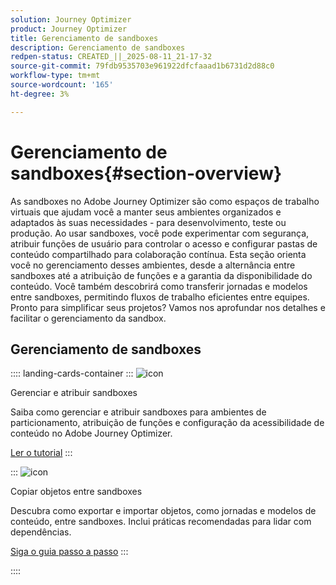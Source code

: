 ```yaml
---
solution: Journey Optimizer
product: Journey Optimizer
title: Gerenciamento de sandboxes
description: Gerenciamento de sandboxes
redpen-status: CREATED_||_2025-08-11_21-17-32
source-git-commit: 79fdb9535703e961922dfcfaaad1b6731d2d88c0
workflow-type: tm+mt
source-wordcount: '165'
ht-degree: 3%

---
```



# Gerenciamento de sandboxes{#section-overview}

As sandboxes no Adobe Journey Optimizer são como espaços de trabalho virtuais que ajudam você a manter seus ambientes organizados e adaptados às suas necessidades - para desenvolvimento, teste ou produção. Ao usar sandboxes, você pode experimentar com segurança, atribuir funções de usuário para controlar o acesso e configurar pastas de conteúdo compartilhado para colaboração contínua. Esta seção orienta você no gerenciamento desses ambientes, desde a alternância entre sandboxes até a atribuição de funções e a garantia da disponibilidade do conteúdo. Você também descobrirá como transferir jornadas e modelos entre sandboxes, permitindo fluxos de trabalho eficientes entre equipes. Pronto para simplificar seus projetos? Vamos nos aprofundar nos detalhes e facilitar o gerenciamento da sandbox.

## Gerenciamento de sandboxes

:::: landing-cards-container
:::
![icon](https://cdn.experienceleague.adobe.com/icons/circle-play.svg?lang=pt-BR)

Gerenciar e atribuir sandboxes

Saiba como gerenciar e atribuir sandboxes para ambientes de particionamento, atribuição de funções e configuração da acessibilidade de conteúdo no Adobe Journey Optimizer.

[Ler o tutorial](../using/administration/sandboxes.md)
:::

:::
![icon](https://cdn.experienceleague.adobe.com/icons/list-check.svg?lang=pt-BR)

Copiar objetos entre sandboxes

Descubra como exportar e importar objetos, como jornadas e modelos de conteúdo, entre sandboxes. Inclui práticas recomendadas para lidar com dependências.

[Siga o guia passo a passo](../using/configuration/copy-objects-to-sandbox.md)
:::

::::
